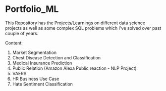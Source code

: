 # Portfolio_ML

This Repository has the Projects/Learnings on different data science projects as well as some complex SQL problems which I've solved over past couple of years.

Content:
1. Market Segmentation
2. Chest Disease Detection and Classification
3. Medical Insurance Prediction
4. Public Relation (Amazon Alexa Public reaction - NLP Project)
5. VAERS
6. HR Business Use Case
7. Hate Sentiment Classification